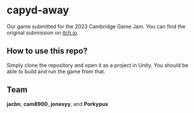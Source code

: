# capyd-away
Our game submitted for the 2023 Cambridge Game Jam. You can find the original submission on [itch.io](https://cam8900.itch.io/capyd-away).

## How to use this repo?
Simply clone the repository and open it as a project in Unity. You should be able to build and run the game from that.

## Team 
**jacbn**, **cam8900**, **jonesyy**, and **Porkypus**

